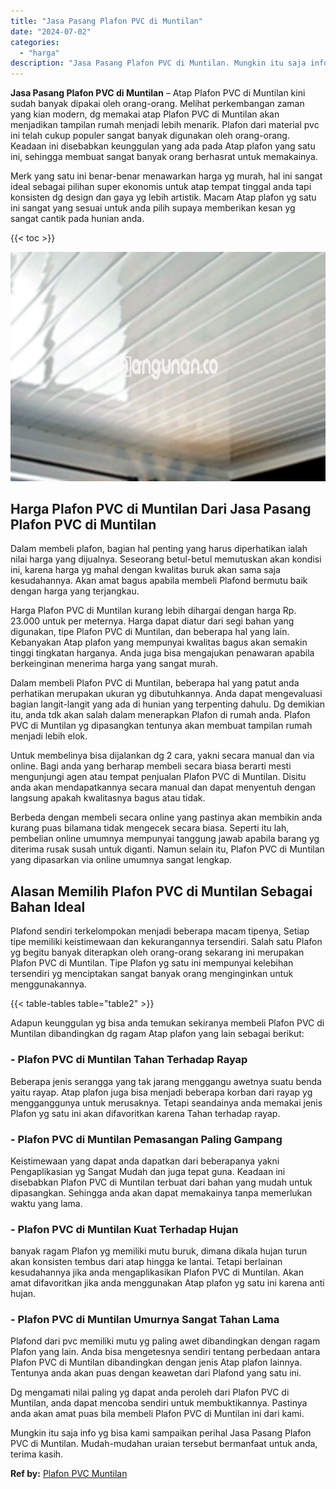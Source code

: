 ```yaml
---
title: "Jasa Pasang Plafon PVC di Muntilan"
date: "2024-07-02"
categories: 
  - "harga"
description: "Jasa Pasang Plafon PVC di Muntilan. Mungkin itu saja info yg bisa kami sampaikan perihal Jasa Pasang Plafon PVC di Muntilan. Mudah-mudahan uraian tersebut be..."
---
```


**Jasa Pasang Plafon PVC di Muntilan** – Atap Plafon PVC di Muntilan kini sudah banyak dipakai oleh orang-orang. Melihat perkembangan zaman yang kian modern, dg memakai atap Plafon PVC di Muntilan akan menjadikan tampilan rumah menjadi lebih menarik. Plafon dari material pvc ini telah cukup populer sangat banyak digunakan oleh orang-orang. Keadaan ini disebabkan keunggulan yang ada pada Atap plafon yang satu ini, sehingga membuat sangat banyak orang berhasrat untuk memakainya.

Merk yang satu ini benar-benar menawarkan harga yg murah, hal ini sangat ideal sebagai pilihan super ekonomis untuk atap tempat tinggal anda tapi konsisten dg design dan gaya yg lebih artistik. Macam Atap plafon yg satu ini sangat yang sesuai untuk anda pilih supaya memberikan kesan yg sangat cantik pada hunian anda.

{{< toc >}}

![Jasa Pasang Plafon PVC di Muntilan](/images/flafond-pvc-murah09.png)

## Harga Plafon PVC di Muntilan Dari Jasa Pasang Plafon PVC di Muntilan

Dalam membeli plafon, bagian hal penting yang harus diperhatikan ialah nilai harga yang dijualnya. Seseorang betul-betul memutuskan akan kondisi ini, karena harga yg mahal dengan kwalitas buruk akan sama saja kesudahannya. Akan amat bagus apabila membeli Plafond bermutu baik dengan harga yang terjangkau.

Harga Plafon PVC di Muntilan kurang lebih dihargai dengan harga Rp. 23.000 untuk per meternya. Harga dapat diatur dari segi bahan yang digunakan, tipe Plafon PVC di Muntilan, dan beberapa hal yang lain. Kebanyakan Atap plafon yang mempunyai kwalitas bagus akan semakin tinggi tingkatan harganya. Anda juga bisa mengajukan penawaran apabila berkeinginan menerima harga yang sangat murah.

Dalam membeli Plafon PVC di Muntilan, beberapa hal yang patut anda perhatikan merupakan ukuran yg dibutuhkannya. Anda dapat mengevaluasi bagian langit-langit yang ada di hunian yang terpenting dahulu. Dg demikian itu, anda tdk akan salah dalam menerapkan Plafon di rumah anda. Plafon PVC di Muntilan yg dipasangkan tentunya akan membuat tampilan rumah menjadi lebih elok.

Untuk membelinya bisa dijalankan dg 2 cara, yakni secara manual dan via online. Bagi anda yang berharap membeli secara biasa berarti mesti mengunjungi agen atau tempat penjualan Plafon PVC di Muntilan. Disitu anda akan mendapatkannya secara manual dan dapat menyentuh dengan langsung apakah kwalitasnya bagus atau tidak.

Berbeda dengan membeli secara online yang pastinya akan membikin anda kurang puas bilamana tidak mengecek secara biasa. Seperti itu lah, pembelian online umumnya mempunyai tanggung jawab apabila barang yg diterima rusak susah untuk diganti. Namun selain itu, Plafon PVC di Muntilan yang dipasarkan via online umumnya sangat lengkap.

## Alasan Memilih Plafon PVC di Muntilan Sebagai Bahan Ideal

Plafond sendiri terkelompokan menjadi beberapa macam tipenya, Setiap tipe memiliki keistimewaan dan kekurangannya tersendiri. Salah satu Plafon yg begitu banyak diterapkan oleh orang-orang sekarang ini merupakan Plafon PVC di Muntilan. Tipe Plafon yg satu ini mempunyai kelebihan tersendiri yg menciptakan sangat banyak orang menginginkan untuk menggunakannya.

{{< table-tables table="table2" >}}

Adapun keunggulan yg bisa anda temukan sekiranya membeli Plafon PVC di Muntilan dibandingkan dg ragam Atap plafon yang lain sebagai berikut:

### \- Plafon PVC di Muntilan Tahan Terhadap Rayap

Beberapa jenis serangga yang tak jarang menggangu awetnya suatu benda yaitu rayap. Atap plafon juga bisa menjadi beberapa korban dari rayap yg mengganggunya untuk merusaknya. Tetapi seandainya anda memakai jenis Plafon yg satu ini akan difavoritkan karena Tahan terhadap rayap.

### \- Plafon PVC di Muntilan Pemasangan Paling Gampang

Keistimewaan yang dapat anda dapatkan dari beberapanya yakni Pengaplikasian yg Sangat Mudah dan juga tepat guna. Keadaan ini disebabkan Plafon PVC di Muntilan terbuat dari bahan yang mudah untuk dipasangkan. Sehingga anda akan dapat memakainya tanpa memerlukan waktu yang lama.

### \- Plafon PVC di Muntilan Kuat Terhadap Hujan

banyak ragam Plafon yg memiliki mutu buruk, dimana dikala hujan turun akan konsisten tembus dari atap hingga ke lantai. Tetapi berlainan kesudahannya jika anda mengaplikasikan Plafon PVC di Muntilan. Akan amat difavoritkan jika anda menggunakan Atap plafon yg satu ini karena anti hujan.

### \- Plafon PVC di Muntilan Umurnya Sangat Tahan Lama

Plafond dari pvc memiliki mutu yg paling awet dibandingkan dengan ragam Plafon yang lain. Anda bisa mengetesnya sendiri tentang perbedaan antara Plafon PVC di Muntilan dibandingkan dengan jenis Atap plafon lainnya. Tentunya anda akan puas dengan keawetan dari Plafond yang satu ini.

Dg mengamati nilai paling yg dapat anda peroleh dari Plafon PVC di Muntilan, anda dapat mencoba sendiri untuk membuktikannya. Pastinya anda akan amat puas bila membeli Plafon PVC di Muntilan ini dari kami.

Mungkin itu saja info yg bisa kami sampaikan perihal Jasa Pasang Plafon PVC di Muntilan. Mudah-mudahan uraian tersebut bermanfaat untuk anda, terima kasih.

**Ref by:** [Plafon PVC Muntilan](https://id.wikipedia.org/wiki/Plafon)
